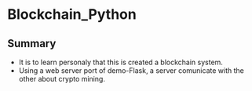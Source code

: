 # Blockchain_Python

## Summary

- It is to learn personaly that this is created a blockchain system.
- Using a web server port of demo-Flask, a server comunicate with the other about crypto mining. 
